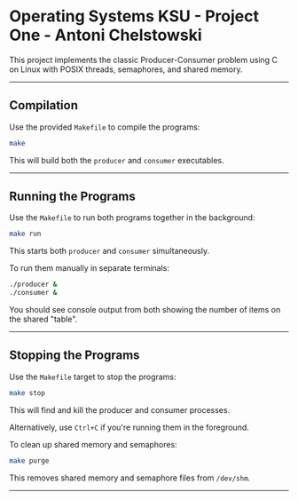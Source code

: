 # Operating Systems KSU - Project One - Antoni Chelstowski

This project implements the classic Producer-Consumer problem using C on Linux with POSIX threads, semaphores, and shared memory.

---

## Compilation
Use the provided `Makefile` to compile the programs:
```bash
make
```
This will build both the `producer` and `consumer` executables.

---

##  Running the Programs
Use the `Makefile` to run both programs together in the background:
```bash
make run
```
This starts both `producer` and `consumer` simultaneously.

To run them manually in separate terminals:
```bash
./producer &
./consumer &
```
You should see console output from both showing the number of items on the shared "table".

---

## Stopping the Programs
Use the `Makefile` target to stop the programs:
```bash
make stop
```
This will find and kill the producer and consumer processes.

Alternatively, use `Ctrl+C` if you're running them in the foreground.

To clean up shared memory and semaphores:
```bash
make purge
```
This removes shared memory and semaphore files from `/dev/shm`.

---